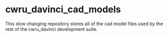 # cwru_davinci_cad_models
This slow changing repository stores all of the cad model files used by the rest of the cwru_davinci development suite.
